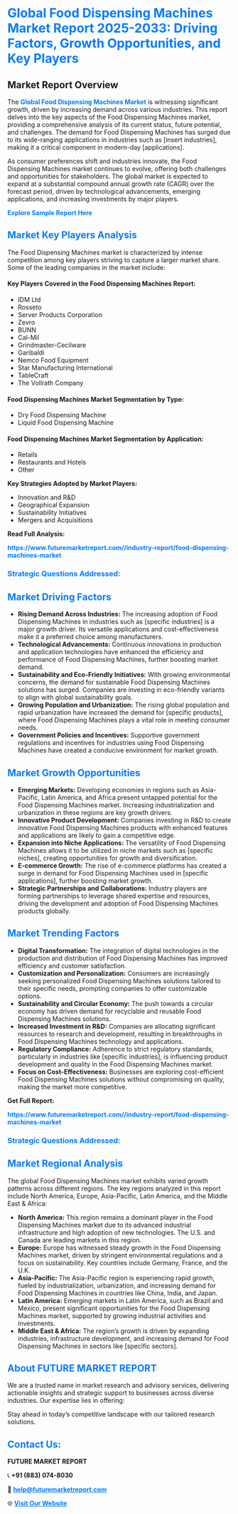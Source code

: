 <h1 style="color: #007BFF;">Global Food Dispensing Machines Market Report 2025-2033: Driving Factors, Growth Opportunities, and Key Players</h1>

<section id="overview">
<h2>Market Report Overview</h2>
<p>The <a href="https://www.futuremarketreport.com//industry-report/food-dispensing-machines-market" style="color: #007BFF; text-decoration: none;"><strong>Global Food Dispensing Machines Market</strong></a> is witnessing significant growth, driven by increasing demand across various industries. This report delves into the key aspects of the Food Dispensing Machines market, providing a comprehensive analysis of its current status, future potential, and challenges. The demand for Food Dispensing Machines has surged due to its wide-ranging applications in industries such as [insert industries], making it a critical component in modern-day [applications].</p>
<p>As consumer preferences shift and industries innovate, the Food Dispensing Machines market continues to evolve, offering both challenges and opportunities for stakeholders. The global market is expected to expand at a substantial compound annual growth rate (CAGR) over the forecast period, driven by technological advancements, emerging applications, and increasing investments by major players.</p>
</section>

<section id="overview">
<p><a href="https://www.futuremarketreport.com//request-sample/reportId=51530" style="color: #007BFF; text-decoration: none;"><strong>Explore Sample Report Here</strong></a></p>
</section>

<section id="key-players">
<h2 style="color: #007BFF;">Market Key Players Analysis</h2>
<p>The Food Dispensing Machines market is characterized by intense competition among key players striving to capture a larger market share. Some of the leading companies in the market include:</p>
<h4>Key Players Covered in the Food Dispensing Machines Report:</h4>
<ul><li>IDM Ltd</li><li>Rosseto</li><li>Server Products Corporation</li><li>Zevro</li><li>BUNN</li><li>Cal-Mil</li><li>Grindmaster-Cecilware</li><li>Garibaldi</li><li>Nemco Food Equipment</li><li>Star Manufacturing International</li><li>TableCraft</li><li>The Vollrath Company</li></ul>
<h4>Food Dispensing Machines Market Segmentation by Type:</h4>
<ul><li>Dry Food Dispensing Machine</li><li>Liquid Food Dispensing Machine</li></ul>

<h4>Food Dispensing Machines Market Segmentation by Application:</h4>
<ul><li>Retails</li><li>Restaurants and Hotels</li><li>Other</li></ul>
<p><strong>Key Strategies Adopted by Market Players:</strong></p>
<ul>
<li>Innovation and R&D</li>
<li>Geographical Expansion</li>
<li>Sustainability Initiatives</li>
<li>Mergers and Acquisitions</li>
</ul>
</section>

<section>
<p><strong>Read Full Analysis: </strong></p><a href="https://www.futuremarketreport.com//industry-report/food-dispensing-machines-market" style="color: #007BFF; text-decoration: none;"><strong>https://www.futuremarketreport.com//industry-report/food-dispensing-machines-market</strong></a>
<h3 style="color: #007BFF;">Strategic Questions Addressed:</h3>
</section>

<section id="driving-factors">
<h2 style="color: #007BFF;">Market Driving Factors</h2>
<ul>
<li><strong>Rising Demand Across Industries:</strong> The increasing adoption of Food Dispensing Machines in industries such as [specific industries] is a major growth driver. Its versatile applications and cost-effectiveness make it a preferred choice among manufacturers.</li>
<li><strong>Technological Advancements:</strong> Continuous innovations in production and application technologies have enhanced the efficiency and performance of Food Dispensing Machines, further boosting market demand.</li>
<li><strong>Sustainability and Eco-Friendly Initiatives:</strong> With growing environmental concerns, the demand for sustainable Food Dispensing Machines solutions has surged. Companies are investing in eco-friendly variants to align with global sustainability goals.</li>
<li><strong>Growing Population and Urbanization:</strong> The rising global population and rapid urbanization have increased the demand for [specific products], where Food Dispensing Machines plays a vital role in meeting consumer needs.</li>
<li><strong>Government Policies and Incentives:</strong> Supportive government regulations and incentives for industries using Food Dispensing Machines have created a conducive environment for market growth.</li>
</ul>
</section>

<section id="growth-opportunities">
<h2 style="color: #007BFF;">Market Growth Opportunities</h2>
<ul>
<li><strong>Emerging Markets:</strong> Developing economies in regions such as Asia-Pacific, Latin America, and Africa present untapped potential for the Food Dispensing Machines market. Increasing industrialization and urbanization in these regions are key growth drivers.</li>
<li><strong>Innovative Product Development:</strong> Companies investing in R&D to create innovative Food Dispensing Machines products with enhanced features and applications are likely to gain a competitive edge.</li>
<li><strong>Expansion into Niche Applications:</strong> The versatility of Food Dispensing Machines allows it to be utilized in niche markets such as [specific niches], creating opportunities for growth and diversification.</li>
<li><strong>E-commerce Growth:</strong> The rise of e-commerce platforms has created a surge in demand for Food Dispensing Machines used in [specific applications], further boosting market growth.</li>
<li><strong>Strategic Partnerships and Collaborations:</strong> Industry players are forming partnerships to leverage shared expertise and resources, driving the development and adoption of Food Dispensing Machines products globally.</li>
</ul>
</section>

<section id="trending-factors">
<h2 style="color: #007BFF;">Market Trending Factors</h2>
<ul>
<li><strong>Digital Transformation:</strong> The integration of digital technologies in the production and distribution of Food Dispensing Machines has improved efficiency and customer satisfaction.</li>
<li><strong>Customization and Personalization:</strong> Consumers are increasingly seeking personalized Food Dispensing Machines solutions tailored to their specific needs, prompting companies to offer customizable options.</li>
<li><strong>Sustainability and Circular Economy:</strong> The push towards a circular economy has driven demand for recyclable and reusable Food Dispensing Machines solutions.</li>
<li><strong>Increased Investment in R&D:</strong> Companies are allocating significant resources to research and development, resulting in breakthroughs in Food Dispensing Machines technology and applications.</li>
<li><strong>Regulatory Compliance:</strong> Adherence to strict regulatory standards, particularly in industries like [specific industries], is influencing product development and quality in the Food Dispensing Machines market.</li>
<li><strong>Focus on Cost-Effectiveness:</strong> Businesses are exploring cost-efficient Food Dispensing Machines solutions without compromising on quality, making the market more competitive.</li>
</ul>
</section>

<section>
<p><strong>Get Full Report: </strong></p><a href="https://www.futuremarketreport.com//industry-report/food-dispensing-machines-market" style="color: #007BFF; text-decoration: none;"><strong>https://www.futuremarketreport.com//industry-report/food-dispensing-machines-market</strong></a>
<h3 style="color: #007BFF;">Strategic Questions Addressed:</h3>
</section>


<section id="regional-analysis">
<h2 style="color: #007BFF;">Market Regional Analysis</h2>
<p>The global Food Dispensing Machines market exhibits varied growth patterns across different regions. The key regions analyzed in this report include North America, Europe, Asia-Pacific, Latin America, and the Middle East & Africa:</p>
<ul>
<li><strong>North America:</strong> This region remains a dominant player in the Food Dispensing Machines market due to its advanced industrial infrastructure and high adoption of new technologies. The U.S. and Canada are leading markets in this region.</li>
<li><strong>Europe:</strong> Europe has witnessed steady growth in the Food Dispensing Machines market, driven by stringent environmental regulations and a focus on sustainability. Key countries include Germany, France, and the U.K.</li>
<li><strong>Asia-Pacific:</strong> The Asia-Pacific region is experiencing rapid growth, fueled by industrialization, urbanization, and increasing demand for Food Dispensing Machines in countries like China, India, and Japan.</li>
<li><strong>Latin America:</strong> Emerging markets in Latin America, such as Brazil and Mexico, present significant opportunities for the Food Dispensing Machines market, supported by growing industrial activities and investments.</li>
<li><strong>Middle East & Africa:</strong> The region’s growth is driven by expanding industries, infrastructure development, and increasing demand for Food Dispensing Machines in sectors like [specific sectors].</li>
</ul>
</section>

<footer>
<h2 style="color: #007BFF;">About FUTURE MARKET REPORT</h2>
<p>We are a trusted name in market research and advisory services, delivering actionable insights and strategic support to businesses across diverse industries. Our expertise lies in offering:</p>

<p>Stay ahead in today’s competitive landscape with our tailored research solutions.</p>

<h2 style="color: #007BFF;">Contact Us:</h2>
<p><strong>FUTURE MARKET REPORT</strong></p>
<p>📞 <strong>+91 (883) 074-8030</strong></p>
<p>📧 <strong><a href="mailto:help@futuremarketreport.com" style="color: #007BFF;">help@futuremarketreport.com</a></strong></p>
<p>🌐 <strong><a href="https://www.futuremarketreport.com/" style="color: #007BFF;">Visit Our Website</a></strong></p>
</footer>